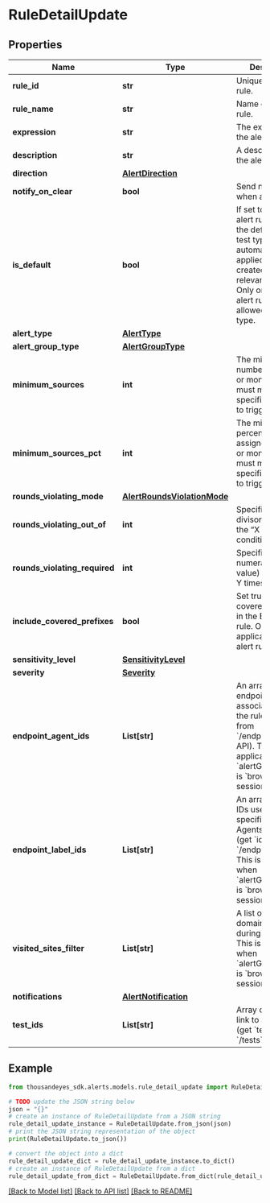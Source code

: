 # RuleDetailUpdate


## Properties

Name | Type | Description | Notes
------------ | ------------- | ------------- | -------------
**rule_id** | **str** | Unique ID of the rule. | [optional] [readonly] 
**rule_name** | **str** | Name of the alert rule. | 
**expression** | **str** | The expression of the alert rule. | 
**description** | **str** | A description of the alert rule. | [optional] 
**direction** | [**AlertDirection**](AlertDirection.md) |  | [optional] 
**notify_on_clear** | **bool** | Send notification when alert clears. | [optional] 
**is_default** | **bool** | If set to &#x60;true&#x60;, this alert rule becomes the default for its test type and is automatically applied to newly created tests with relevant metrics. Only one default alert rule is allowed per test type. | [optional] 
**alert_type** | [**AlertType**](AlertType.md) |  | 
**alert_group_type** | [**AlertGroupType**](AlertGroupType.md) |  | [optional] 
**minimum_sources** | **int** | The minimum number of agents or monitors that must meet the specified criteria to trigger the alert. | [optional] 
**minimum_sources_pct** | **int** | The minimum percentage of all assigned agents or monitors that must meet the specified criteria to trigger the alert. | [optional] 
**rounds_violating_mode** | [**AlertRoundsViolationMode**](AlertRoundsViolationMode.md) |  | [optional] 
**rounds_violating_out_of** | **int** | Specifies the divisor (y value) in the “X of Y times” condition. | 
**rounds_violating_required** | **int** | Specifies the numerator (x value) in the “X of Y times” condition. | 
**include_covered_prefixes** | **bool** | Set true to include covered prefixes in the BGP alert rule. Only applicable to BGP alert rules. | [optional] 
**sensitivity_level** | [**SensitivityLevel**](SensitivityLevel.md) |  | [optional] 
**severity** | [**Severity**](Severity.md) |  | [optional] 
**endpoint_agent_ids** | **List[str]** | An array of endpoint agent IDs associated with the rule (get &#x60;id&#x60; from &#x60;/endpoint/agents&#x60; API). This is applicable when &#x60;alertGroupType&#x60; is &#x60;browser-session&#x60;. | [optional] 
**endpoint_label_ids** | **List[str]** | An array of label IDs used to assign specific Endpoint Agents to the test (get &#x60;id&#x60; from &#x60;/endpoint/labels&#x60;). This is applicable when &#x60;alertGroupType&#x60; is &#x60;browser-session&#x60;. | [optional] 
**visited_sites_filter** | **List[str]** | A list of website domains visited during the session. This is applicable when &#x60;alertGroupType&#x60; is &#x60;browser-session&#x60;. | [optional] 
**notifications** | [**AlertNotification**](AlertNotification.md) |  | [optional] 
**test_ids** | **List[str]** | Array of test IDs to link to alert rule (get &#x60;testId&#x60; from &#x60;/tests&#x60; endpoint). | [optional] 

## Example

```python
from thousandeyes_sdk.alerts.models.rule_detail_update import RuleDetailUpdate

# TODO update the JSON string below
json = "{}"
# create an instance of RuleDetailUpdate from a JSON string
rule_detail_update_instance = RuleDetailUpdate.from_json(json)
# print the JSON string representation of the object
print(RuleDetailUpdate.to_json())

# convert the object into a dict
rule_detail_update_dict = rule_detail_update_instance.to_dict()
# create an instance of RuleDetailUpdate from a dict
rule_detail_update_from_dict = RuleDetailUpdate.from_dict(rule_detail_update_dict)
```
[[Back to Model list]](../README.md#documentation-for-models) [[Back to API list]](../README.md#documentation-for-api-endpoints) [[Back to README]](../README.md)


